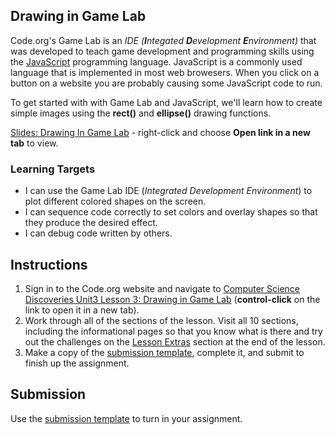 [//]: # ( <p><iframe src="https://douglasurner.github.io/GDP1/units/1/assignments/U1.1-drawing-in-game-lab/" width="100%" height="666px"></iframe></p> )

## Drawing in Game Lab

[javascript]: https://en.wikipedia.org/wiki/JavaScript
[slides]: https://docs.google.com/presentation/d/1mueIjdf4KfhXgxOSUWT5YIYYRLoOhLLqYgC_wCFJJiQ/edit?usp=sharing
[template]: https://docs.google.com/document/d/1BqRTPc_7Zfwj15UewWBe4Gm_DsSY2hf0reuriQglUjc/edit?usp=sharing

Code.org's Game Lab is an *IDE (**I**ntegated **D**evelopment **E**nvironment)* that was developed to teach game development and programming skills using the [JavaScript][] programming language. JavaScript is a commonly used language that is implemented in most web browesers. When you click on a button on a website you are probably causing some JavaScript code to run. 

To get started with with Game Lab and JavaScript, we'll learn how to create simple images using the **rect()** and **ellipse()** drawing functions.

[Slides: Drawing In Game Lab][slides] - right-click and choose **Open link in a new tab** to view.

### Learning Targets

* I can use the Game Lab IDE (*Integrated Development Environment*) to plot different colored shapes on the screen.
* I can sequence code correctly to set colors and overlay shapes so that they produce the desired effect.
* I can debug code written by others.

## Instructions

1. Sign in to the Code.org website and navigate to [Computer Science Discoveries Unit3 Lesson 3: Drawing in Game Lab](https://studio.code.org/s/csd3-2018/stage/3/puzzle/1) (**control-click** on the link to open it in a new tab).
1. Work through all of the sections of the lesson. Visit all 10 sections, including the informational pages so that you know what is there and try out the challenges on the [Lesson Extras]() section at the end of the lesson.
1. Make a copy of the [submission template][template], complete it, and submit to finish up the assignment.

## Submission

Use the [submission template][template] to turn in your assignment.
